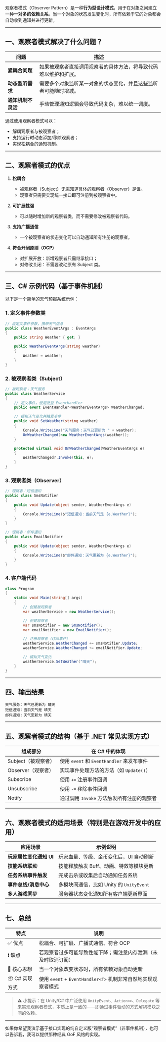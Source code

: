 ﻿观察者模式（Observer Pattern）是一种**行为型设计模式**，用于在对象之间建立一种**一对多的依赖关系**。当一个对象的状态发生变化时，所有依赖于它的对象都会自动收到通知并进行更新。

---

## 一、观察者模式解决了什么问题？

| 问题 | 描述 |
|------|------|
| **紧耦合问题** | 如果被观察者直接调用观察者的具体方法，将导致代码难以维护和扩展。 |
| **动态监听需求** | 需要多个对象监听某一对象的状态变化，并且这些监听者可能随时增减。 |
| **通知机制不灵活** | 手动管理通知逻辑会导致代码复杂，难以统一调度。 |

通过使用观察者模式可以：
- 解耦观察者与被观察者；
- 支持运行时动态添加/移除观察者；
- 实现松耦合的通知机制。

---

## 二、观察者模式的优点

1. **松耦合**
    - 被观察者（Subject）无需知道具体的观察者（Observer）是谁。
    - 观察者只需要实现统一接口即可注册到被观察者中。

2. **可扩展性强**
    - 可以随时增加新的观察者类，而不需要修改被观察者代码。

3. **支持广播通信**
    - 一个被观察者的状态变化可以自动通知所有注册的观察者。

4. **符合开闭原则（OCP）**
    - 对扩展开放：新增观察者只需继承接口；
    - 对修改关闭：不需要改动原有 Subject 类。

---

## 三、C# 示例代码（基于事件机制）

以下是一个简单的天气预报系统示例：

### 1. 定义事件参数类

```csharp
// 自定义事件参数，携带天气信息
public class WeatherEventArgs : EventArgs
{
    public string Weather { get; }

    public WeatherEventArgs(string weather)
    {
        Weather = weather;
    }
}
```


### 2. 被观察者类（Subject）

```csharp
// 被观察者：天气服务
public class WeatherService
{
    // 定义事件，使用泛型 EventHandler
    public event EventHandler<WeatherEventArgs> WeatherChanged;

    // 模拟天气变化并触发事件
    public void SetWeather(string weather)
    {
        Console.WriteLine("天气服务：天气已更新为 " + weather);
        OnWeatherChanged(new WeatherEventArgs(weather));
    }

    protected virtual void OnWeatherChanged(WeatherEventArgs e)
    {
        WeatherChanged?.Invoke(this, e);
    }
}
```


### 3. 观察者类（Observer）

```csharp
// 观察者：短信通知
public class SmsNotifier
{
    public void Update(object sender, WeatherEventArgs e)
    {
        Console.WriteLine($"短信通知：当前天气是 {e.Weather}");
    }
}

// 观察者：邮件通知
public class EmailNotifier
{
    public void Update(object sender, WeatherEventArgs e)
    {
        Console.WriteLine($"邮件通知：天气更新为 {e.Weather}");
    }
}
```


### 4. 客户端代码

```csharp
class Program
{
    static void Main(string[] args)
    {
        // 创建被观察者
        var weatherService = new WeatherService();

        // 创建观察者
        var smsNotifier = new SmsNotifier();
        var emailNotifier = new EmailNotifier();

        // 注册观察者（订阅事件）
        weatherService.WeatherChanged += smsNotifier.Update;
        weatherService.WeatherChanged += emailNotifier.Update;

        // 模拟天气变化
        weatherService.SetWeather("晴天");
    }
}
```


---

## 四、输出结果

```
天气服务：天气已更新为 晴天
短信通知：当前天气是 晴天
邮件通知：天气更新为 晴天
```


---

## 五、观察者模式的结构（基于 .NET 常见实现方式）

| 组成部分 | 在 C# 中的体现 |
|----------|----------------|
| Subject（被观察者） | 使用 `event` 和 `EventHandler` 来发布事件 |
| Observer（观察者） | 实现事件处理方法的方法（如 `Update()`） |
| Subscribe | 使用 `+=` 注册事件回调 |
| Unsubscribe | 使用 `-=` 移除事件回调 |
| Notify | 通过调用 `Invoke` 方法触发所有注册的观察者 |

---

## 六、观察者模式的适用场景（特别是在游戏开发中的应用）

| 应用场景 | 示例说明 |
|----------|-----------|
| **玩家属性变化通知 UI** | 玩家血量、等级、金币变化后，UI 自动刷新 |
| **技能系统联动** | 技能释放触发 Buff、动画、特效等模块更新 |
| **任务系统事件触发** | 完成击杀或收集后自动通知任务系统 |
| **事件总线/消息中心** | 多模块间通信，比如 Unity 的 `UnityEvent` |
| **多人游戏同步** | 服务器状态变化通知所有客户端更新界面 |

---

## 七、总结

| 特点 | 说明 |
|------|------|
| ✅ 优点 | 松耦合、可扩展、广播式通信、符合 OCP |
| ❗ 缺点 | 若观察者过多可能导致性能下降；需注意内存泄漏（未及时取消订阅） |
| 🧠 核心思想 | 当一个对象改变状态时，所有依赖对象自动更新 |
| 📦 C# 实现方式 | 使用 `event` + `EventHandler<T>` 机制非常自然地实现观察者模式 |

> ⚠️ 小提示：在 Unity/C# 中广泛使用 `UnityEvent`、`Action<>`、`Delegate` 等来实现观察者模式，本质上是一致的——即通过事件驱动的方式解耦模块之间的依赖。

---

如果你希望我演示基于接口实现的纯自定义版“观察者模式”（非事件机制），也可以告诉我，我可以提供那种经典 GoF 风格的实现。